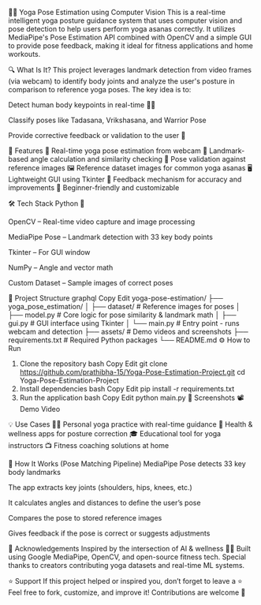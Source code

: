 🧘‍♀️ Yoga Pose Estimation using Computer Vision
This is a real-time intelligent yoga posture guidance system that uses computer vision and pose detection to help users perform yoga asanas correctly. It utilizes MediaPipe's Pose Estimation API combined with OpenCV and a simple GUI to provide pose feedback, making it ideal for fitness applications and home workouts.

🔍 What Is It?
This project leverages landmark detection from video frames (via webcam) to identify body joints and analyze the user's posture in comparison to reference yoga poses. The key idea is to:

Detect human body keypoints in real-time 🧍‍♂️

Classify poses like Tadasana, Vrikshasana, and Warrior Pose

Provide corrective feedback or validation to the user 💬

🚀 Features
🧘 Real-time yoga pose estimation from webcam
📏 Landmark-based angle calculation and similarity checking
🧠 Pose validation against reference images
🖼️ Reference dataset images for common yoga asanas
🖥️ Lightweight GUI using Tkinter
💬 Feedback mechanism for accuracy and improvements
🎯 Beginner-friendly and customizable

🛠️ Tech Stack
Python 🐍

OpenCV – Real-time video capture and image processing

MediaPipe Pose – Landmark detection with 33 key body points

Tkinter – For GUI window

NumPy – Angle and vector math

Custom Dataset – Sample images of correct poses

📂 Project Structure
graphql
Copy
Edit
yoga-pose-estimation/
├── yoga_pose_estimation/
│   ├── dataset/               # Reference images for poses
│   ├── model.py               # Core logic for pose similarity & landmark math
│   ├── gui.py                 # GUI interface using Tkinter
│   └── main.py                # Entry point - runs webcam and detection
├── assets/                    # Demo videos and screenshots
├── requirements.txt           # Required Python packages
└── README.md
⚙️ How to Run
1. Clone the repository
bash
Copy
Edit
git clone https://github.com/prathibha-15/Yoga-Pose-Estimation-Project.git
cd Yoga-Pose-Estimation-Project
2. Install dependencies
bash
Copy
Edit
pip install -r requirements.txt
3. Run the application
bash
Copy
Edit
python main.py
📸 Screenshots
📽️ Demo Video


💡 Use Cases
🏋️‍♀️ Personal yoga practice with real-time guidance
🏥 Health & wellness apps for posture correction
🎓 Educational tool for yoga instructors
📺 Fitness coaching solutions at home

🧠 How It Works (Pose Matching Pipeline)
MediaPipe Pose detects 33 key body landmarks

The app extracts key joints (shoulders, hips, knees, etc.)

It calculates angles and distances to define the user’s pose

Compares the pose to stored reference images

Gives feedback if the pose is correct or suggests adjustments

🙌 Acknowledgements
Inspired by the intersection of AI & wellness 🤖💚
Built using Google MediaPipe, OpenCV, and open-source fitness tech.
Special thanks to creators contributing yoga datasets and real-time ML systems.

⭐️ Support
If this project helped or inspired you, don’t forget to leave a ⭐️
Feel free to fork, customize, and improve it! Contributions are welcome 🙌
